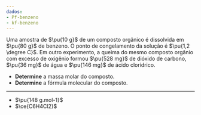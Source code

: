 ```yaml
---
dados:
- Pf-benzeno
- kf-benzeno
---
```


Uma amostra de $\pu{10 g}$ de um composto orgânico é dissolvida em $\pu{80 g}$ de benzeno. O ponto de congelamento da solução é $\pu{1,2 \degree C}$. Em outro experimento, a queima do mesmo composto orgânio com excesso de oxigênio formou $\pu{528 mg}$ de dióxido de carbono, $\pu{36 mg}$ de água e $\pu{146 mg}$ de ácido clorídrico.

- **Determine** a massa molar do composto.
- **Determine** a fórmula molecular do composto.

---

- $\pu{148 g.mol-1}$
- $\ce{C6H4Cl2}$